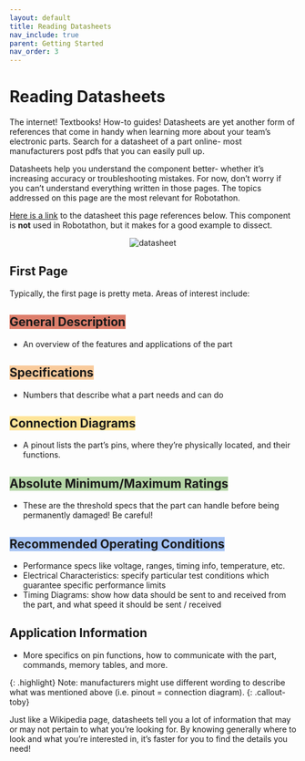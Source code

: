 ```yaml
---
layout: default
title: Reading Datasheets
nav_include: true
parent: Getting Started
nav_order: 3
---
```


# Reading Datasheets
The internet! Textbooks! How-to guides! Datasheets are yet another form of references that come in handy when learning more about your team’s electronic parts. Search for a datasheet of a part online- most manufacturers post pdfs that you can easily pull up. 

Datasheets help you understand the component better- whether it’s increasing accuracy or troubleshooting mistakes. For now, don’t worry if you can’t understand everything written in those pages. The topics addressed on this page are the most relevant for Robotathon. 

[Here is a link](https://www.infineon.com/dgdl/Infineon-IPP055N03L-DS-v01_03-en.pdf?fileId=db3a30431441fb5d01148d01ee1c0e91) to the datasheet this page references below. This component is **not** used in Robotathon, but it makes for a good example to dissect.

<div style="text-align: center;">
    <img src="{{ '/_assets/images/datasheet.png' | prepend: site.baseurl }}" alt="datasheet">
</div>

## First Page
Typically, the first page is pretty meta. Areas of interest include:

## <span style="background-color: #DD7E6B;">General Description</span>
* An overview of the features and applications of the part

## <span style="background-color: #f9cb9c;">Specifications</span>
* Numbers that describe what a part needs and can do

## <span style="background-color: #ffe599;">Connection Diagrams</span>
* A pinout lists the part’s pins, where they’re physically located, and their functions. 

## <span style="background-color: #b6d7a8;">Absolute Minimum/Maximum Ratings</span>
* These are the threshold specs that the part can handle before being permanently damaged! Be careful!

## <span style="background-color: #a4c2f4;"> Recommended Operating Conditions</span>
* Performance specs like voltage, ranges, timing info, temperature, etc. 
* Electrical Characteristics: specify particular test conditions which guarantee specific performance limits
* Timing Diagrams:  show how data should be sent to and received from the part, and what speed it should be sent / received

## Application Information
* More specifics on pin functions, how to communicate with the part, commands, memory tables, and more. 

{: .highlight}
Note: manufacturers might use different wording to describe what was mentioned above (i.e. pinout = connection diagram). 
{: .callout-toby}


Just like a Wikipedia page, datasheets tell you a lot of information that may or may not pertain to what you’re looking for. By knowing generally where to look and what you’re interested in, it’s faster for you to find the details you need!



